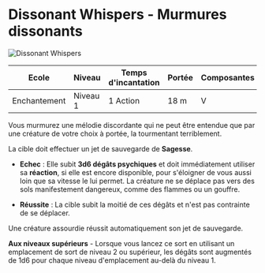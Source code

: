 # Dissonant Whispers - Murmures dissonants

![Dissonant Whispers](../.../_images/dissonant.png)

|Ecole|Niveau|Temps d'incantation|Portée|Composantes|Durée|
|-|-|-|-|-|-|
|Enchantement|Niveau 1|1 Action|18 m|V|Instantanée|

Vous murmurez une mélodie discordante qui ne peut être entendue que par une créature de votre choix à portée, la tourmentant terriblement. 

La cible doit effectuer un jet de sauvegarde de **Sagesse**. 

* **Echec** : Elle subit **3d6 dégâts psychiques** et doit immédiatement utiliser sa **réaction**, si elle est encore disponible, pour s'éloigner de vous aussi loin que sa vitesse le lui permet. La créature ne se déplace pas vers des sols manifestement dangereux, comme des flammes ou un gouffre. 

* **Réussite** : La cible subit la moitié de ces dégâts et n'est pas contrainte de se déplacer. 

Une créature assourdie réussit automatiquement son jet de sauvegarde.

**Aux niveaux supérieurs** -  Lorsque vous lancez ce sort en utilisant un emplacement de sort de niveau 2 ou supérieur, les dégâts sont augmentés de 1d6 pour chaque niveau d'emplacement au-delà du niveau 1.